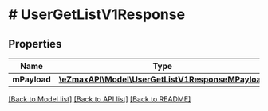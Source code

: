 # # UserGetListV1Response

## Properties

Name | Type | Description | Notes
------------ | ------------- | ------------- | -------------
**mPayload** | [**\eZmaxAPI\Model\UserGetListV1ResponseMPayload**](UserGetListV1ResponseMPayload.md) |  |

[[Back to Model list]](../../README.md#models) [[Back to API list]](../../README.md#endpoints) [[Back to README]](../../README.md)
